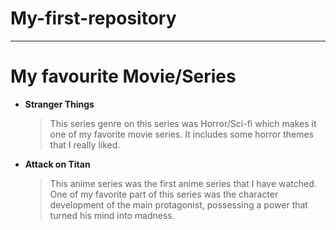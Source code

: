 # My-first-repository

---

# My favourite Movie/Series

- **Stranger Things**
  > This series genre on this series was Horror/Sci-fi which makes it one of my favorite movie series. It includes some horror themes that I really liked.
  
- **Attack on Titan**
  > This anime series was the first anime series that I have watched. One of my favorite part of this series was the character development of the main protagonist, possessing a power that turned his mind into madness.
